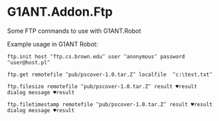 # G1ANT.Addon.Ftp

Some FTP commands to use with G1ANT.Robot

Example usage in G1ANT Robot:

```
ftp.init host ‴ftp.cs.brown.edu‴ user ‴anonymous‴ password ‴user@host.pl‴ 

ftp.get remotefile ‴pub/pscover-1.0.tar.Z‴ localfile  ‴c:\test.txt‴ 

ftp.filesize remotefile ‴pub/pscover-1.0.tar.Z‴ result ♥result
dialog message ♥result

ftp.filetimestamp remotefile ‴pub/pscover-1.0.tar.Z‴ result ♥result
dialog message ♥result
```

